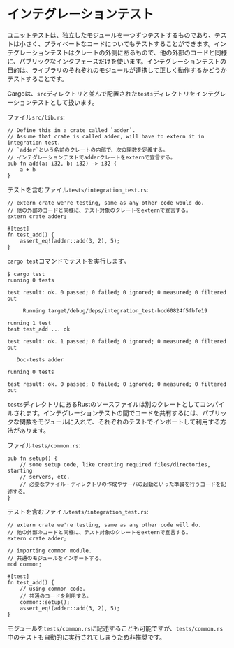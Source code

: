 <!--
# Integration testing
-->
# インテグレーションテスト

<!--
[Unit tests][unit] are testing one module in isolation at a time: they're small
and can test private code. Integration tests are external to your crate and use
only its public interface in the same way any other code would. Their purpose is
to test that many parts of your library work correctly together.
-->
[ユニットテスト][unit]は、独立したモジュールを一つずつテストするものであり、テストは小さく、プライベートなコードについてもテストすることができます。インテグレーションテストはクレートの外側にあるもので、他の外部のコードと同様に、パブリックなインタフェースだけを使います。インテグレーションテストの目的は、ライブラリのそれぞれのモジュールが連携して正しく動作するかどうかテストすることです。

<!--
Cargo looks for integration tests in `tests` directory next to `src`.
-->
Cargoは、`src`ディレクトリと並んで配置された`tests`ディレクトリをインテグレーションテストとして扱います。

<!--
File `src/lib.rs`:
-->
ファイル`src/lib.rs`:

```rust,ignore
// Define this in a crate called `adder`.
// Assume that crate is called adder, will have to extern it in integration test.
// `adder`という名前のクレートの内部で、次の関数を定義する。
// インテグレーションテストでadderクレートをexternで宣言する。
pub fn add(a: i32, b: i32) -> i32 {
    a + b
}
```

<!--
File with test: `tests/integration_test.rs`:
-->
テストを含むファイル`tests/integration_test.rs`:

```rust,ignore
// extern crate we're testing, same as any other code would do.
// 他の外部のコードと同様に、テスト対象のクレートをexternで宣言する。
extern crate adder;

#[test]
fn test_add() {
    assert_eq!(adder::add(3, 2), 5);
}
```

<!--
Running tests with `cargo test` command:
-->
`cargo test`コマンドでテストを実行します。

```shell
$ cargo test
running 0 tests

test result: ok. 0 passed; 0 failed; 0 ignored; 0 measured; 0 filtered out

     Running target/debug/deps/integration_test-bcd60824f5fbfe19

running 1 test
test test_add ... ok

test result: ok. 1 passed; 0 failed; 0 ignored; 0 measured; 0 filtered out

   Doc-tests adder

running 0 tests

test result: ok. 0 passed; 0 failed; 0 ignored; 0 measured; 0 filtered out
```

<!--
Each Rust source file in the `tests` directory is compiled as a separate crate. In
order to share some code between integration tests we can make a module with public
functions, importing and using it within tests.
-->
`tests`ディレクトリにあるRustのソースファイルは別のクレートとしてコンパイルされます。インテグレーションテストの間でコードを共有するには、パブリックな関数をモジュールに入れて、それぞれのテストでインポートして利用する方法があります。

<!--
File `tests/common/mod.rs`:
-->
ファイル`tests/common.rs`:

```rust,ignore
pub fn setup() {
    // some setup code, like creating required files/directories, starting
    // servers, etc.
    // 必要なファイル・ディレクトリの作成やサーバの起動といった準備を行うコードを記述する。
}
```

<!--
File with test: `tests/integration_test.rs`
-->
テストを含むファイル`tests/integration_test.rs`:

```rust,ignore
// extern crate we're testing, same as any other code will do.
// 他の外部のコードと同様に、テスト対象のクレートをexternで宣言する。
extern crate adder;

// importing common module.
// 共通のモジュールをインポートする。
mod common;

#[test]
fn test_add() {
    // using common code.
    // 共通のコードを利用する。
    common::setup();
    assert_eq!(adder::add(3, 2), 5);
}
```

<!-- 
Creating the module as `tests/common.rs` also works, but is not recommended
because the test runner will treat the file as a test crate and try to run tests
inside it. 
-->
モジュールを`tests/common.rs`に記述することも可能ですが、`tests/common.rs`中のテストも自動的に実行されてしまうため非推奨です。

[unit]: unit_testing.md
[mod]: ../mod.md
